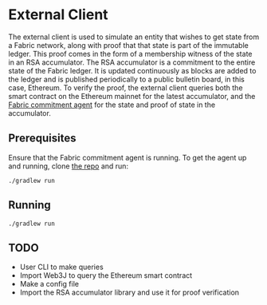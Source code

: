 # External Client

The external client is used to simulate an entity that wishes to get state from
a Fabric network, along with proof that that state is part of the immutable
ledger. This proof comes in the form of a membership witness of the state in an
RSA accumulator. The RSA accumulator is a commitment to the entire state of the
Fabric ledger. It is updated continuously as blocks are added to the ledger and
is published periodically to a public bulletin board, in this case, Ethereum. To
verify the proof, the external client queries both the smart contract on the
Ethereum mainnet for the latest accumulator, and the [Fabric commitment
agent](https://github.com/dlt-interoperability/commitment-agent) for the state
and proof of state in the accumulator.

## Prerequisites

Ensure that the Fabric commitment agent is running. To get the agent up and
running, clone [the
repo](https://github.com/dlt-interoperability/commitment-agent) and run:

```
./gradlew run
```

## Running

```
./gradlew run
```

## TODO

- User CLI to make queries
- Import Web3J to query the Ethereum smart contract
- Make a config file
- Import the RSA accumulator library and use it for proof verification
